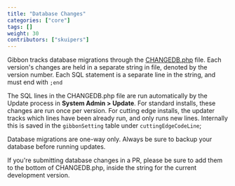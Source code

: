 ```yaml
---
title: "Database Changes"
categories: ["core"]
tags: []
weight: 30
contributors: ["skuipers"]
---
```


Gibbon tracks database migrations through the [CHANGEDB.php](https://github.com/GibbonEdu/core/blob/master/CHANGEDB.php) file. Each version's changes are held in a separate string in file, denoted by the version number. Each SQL statement is a separate line in the string, and must end with `;end`

The SQL lines in the CHANGEDB.php file are run automatically by the Update process in  	__System Admin > Update__. For standard installs, these changes are run once per version. For cutting edge installs, the updater tracks which lines have been already run, and only runs new lines. Internally this is saved in the `gibbonSetting` table under `cuttingEdgeCodeLine`;

Database migrations are one-way only. Always be sure to backup your database before running updates.

If you're submitting database changes in a PR, please be sure to add them to the bottom of CHANGEDB.php, inside the string for the current development version.
